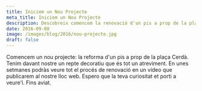 ```yaml
---
title: Iniciem un Nou Projecte
meta_title: Iniciem un Nou Projecte
description: Descobreix comencem la renovació d'un pis a prop de la plaça Cerdà, amb un repte decoratiu audaç. Segueix el procés de reforma en un vídeo que publicarem aviat al nostre lloc web.
date: 2016-09-08
image: /images/blog/2016/nou-projecte.jpg
draft: false
---
```


Comencem un nou projecte: la reforma d'un pis a prop de la plaça Cerdà. Tenim davant nostre un repte decoratiu que és tot un atreviment. En unes setmanes podràs veure tot el procés de renovació en un vídeo que publicarem al nostre lloc web. Espero que la teva curiositat et porti a veure'l. Fins aviat.
